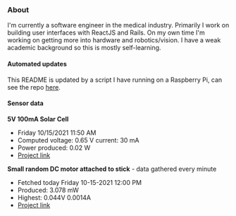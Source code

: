 ### About
I'm currently a software engineer in the medical industry. Primarily I work on building user interfaces with ReactJS and Rails. On my own time I'm working on getting more into hardware and robotics/vision. I have a weak academic background so this is mostly self-learning.

#### Automated updates
This README is updated by a script I have running on a Raspberry Pi, can see the repo [here](https://github.com/jdc-cunningham/raspi-git-repo-updater).

#### Sensor data
**5V 100mA Solar Cell**
- Friday 10/15/2021 11:50 AM
- Computed voltage: 0.65 V current: 30 mA
- Power produced: 0.02 W
- [Project link](https://github.com/jdc-cunningham/raspisolarplotter)

**Small random DC motor attached to stick** - data gathered every minute
- Fetched today Friday 10-15-2021 12:00 PM
- Produced: 3.078 mW
- Highest: 0.044V 0.0014A
- [Project link](https://github.com/jdc-cunningham/turbine-raspi)